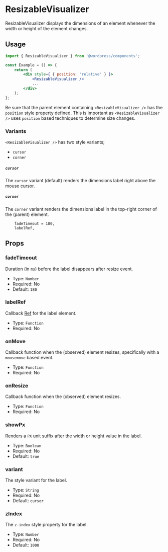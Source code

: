 # ResizableVisualizer

ResizableVisualizer displays the dimensions of an element whenever the width or height of the element changes.

## Usage

```jsx
import { ResizableVisualizer } from '@wordpress/components';

const Example = () => {
	return (
		<div style={ { position: 'relative' } }>
			<ResizableVisualizer />
			...
		</div>
	);
};
```

Be sure that the parent element containing `<ResizableVisualizer />` has the `position` style property defined. This is important as `<ResizableVisualizer />` uses `position` based techniques to determine size changes.

### Variants

`<ResizableVisualizer />` has two style variants;

-   `cursor`
-   `corner`

##### `cursor`

The `cursor` variant (default) renders the dimensions label right above the mouse cursor.

##### `corner`

The `corner` variant renders the dimensions label in the top-right corner of the (parent) element.

    	fadeTimeout = 180,
    	labelRef,

## Props

### fadeTimeout

Duration (in `ms`) before the label disappears after resize event.

-   Type: `Number`
-   Required: No
-   Default: `180`

### labelRef

Callback [Ref](https://reactjs.org/docs/forwarding-refs.html) for the label element.

-   Type: `Function`
-   Required: No

### onMove

Callback function when the (observed) element resizes, specifically with a `mousemove` based event.

-   Type: `Function`
-   Required: No

### onResize

Callback function when the (observed) element resizes.

-   Type: `Function`
-   Required: No

### showPx

Renders a `PX` unit suffix after the width or height value in the label.

-   Type: `Boolean`
-   Required: No
-   Default: `true`

### variant

The style variant for the label.

-   Type: `String`
-   Required: No
-   Default: `cursor`

### zIndex

The `z-index` style property for the label.

-   Type: `Number`
-   Required: No
-   Default: `1000`

